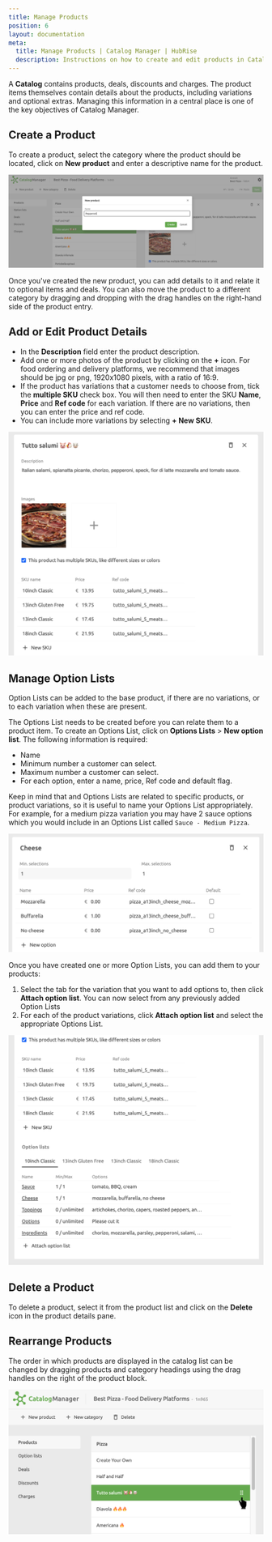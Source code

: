 ```yaml
---
title: Manage Products
position: 6
layout: documentation
meta:
  title: Manage Products | Catalog Manager | HubRise
  description: Instructions on how to create and edit products in Catalog Manager. Synchronise catalogs between your EPOS and your apps.
---
```


A **Catalog** contains products, deals, discounts and charges.  The product items themselves contain details about the products, including variations and optional extras.  Managing this information in a central place is one of the key objectives of Catalog Manager.

## Create a Product

To create a product, select the category where the product should be located, click on **New product** and enter a descriptive name for the product.

![Catalog Manager Create New Product](../images/009-en-2x-create-new-product.png)

Once you've created the new product, you can add details to it and relate it to optional items and deals.  You can also move the product to a different category by dragging and dropping with the drag handles on the right-hand side of the product entry.

## Add or Edit Product Details

- In the **Description** field enter the product description.
- Add one or more photos of the product by clicking on the **+** icon.  For food ordering and delivery platforms, we recommend that images should be jpg or png, 1920x1080 pixels, with a ratio of 16:9.
- If the product has variations that a customer needs to choose from, tick the **multiple SKU** check box.  You will then need to enter the SKU **Name**, **Price** and **Ref code** for each variation.  If there are no variations, then you can enter the price and ref code.
- You can include more variations by selecting **+ New SKU**.

![Catalog Manager Add Product Details](../images/010-en-2x-new-product-details.png)

## Manage Option Lists

Option Lists can be added to the base product, if there are no variations, or to each variation when these are present. 

The Options List needs to be created before you can relate them to a product item. To create an Options List, click on **Options Lists** > **New option list**.  The following information is required:

- Name
- Minimum number a customer can select.
- Maximum number a customer can select.
- For each option, enter a name, price, Ref code and default flag.

Keep in mind that and Options Lists are related to specific products, or product variations, so it is useful to name your Options List appropriately.  For example, for a medium pizza variation you may have 2 sauce options which you would include in an Options List called `Sauce - Medium Pizza`.

![Catalog Manager Options List details](../images/004-en-2x-option-list-details.png)

Once you have created one or more Option Lists, you can add them to your products:

1. Select the tab for the variation that you want to add options to, then click **Attach option list**.  You can now select from any previously added Option Lists
2. For each of the product variations, click **Attach option list** and select the appropriate Options List.

![Catalog Manager Add Options List](../images/011-en-2x-product-option-list-tabs.png)

## Delete a Product

To delete a product, select it from the product list and click on the **Delete** icon in the product details pane.

## Rearrange Products

The order in which products are displayed in the catalog list can be changed by dragging products and category headings using the drag handles on the right of the product block.

![Catalog Manager Rearrange Products](../images/013-en-2x-move-product.png)
